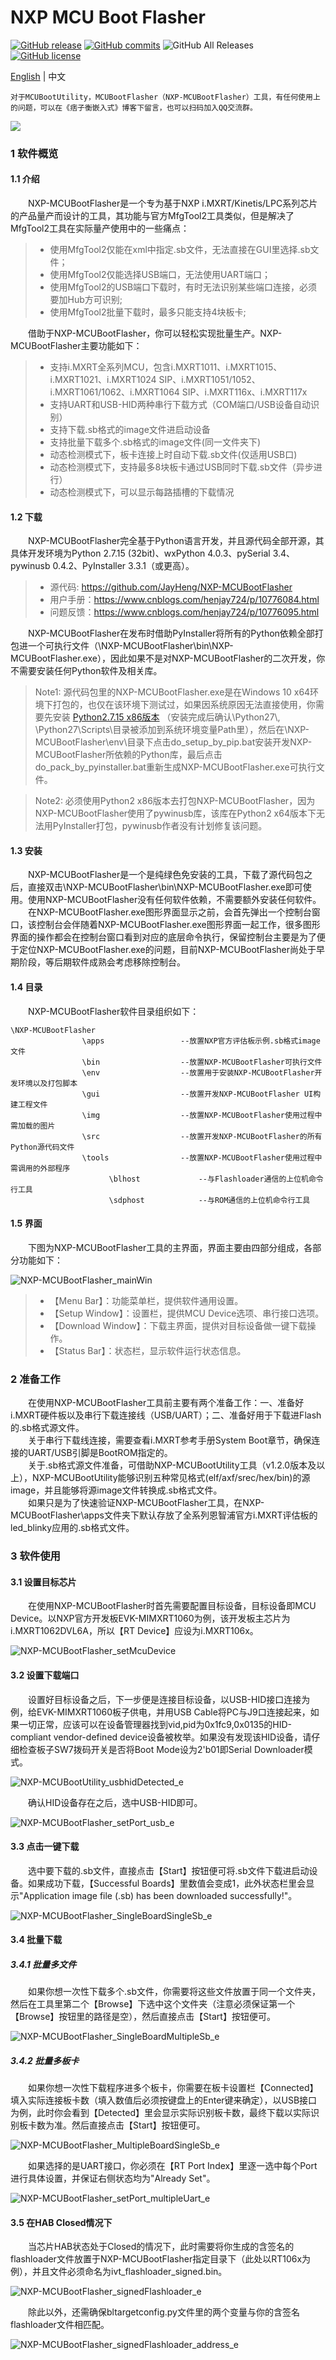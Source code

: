 # NXP MCU Boot Flasher

[![GitHub release](https://img.shields.io/github/release/JayHeng/NXP-MCUBootFlasher.svg)](https://github.com/JayHeng/NXP-MCUBootFlasher/releases/latest) [![GitHub commits](https://img.shields.io/github/commits-since/JayHeng/NXP-MCUBootFlasher/v3.1.1.svg)](https://github.com/JayHeng/NXP-MCUBootFlasher/compare/v3.1.1...master) ![GitHub All Releases](https://img.shields.io/github/downloads/JayHeng/NXP-MCUBootFlasher/total.svg) [![GitHub license](https://img.shields.io/github/license/JayHeng/NXP-MCUBootFlasher.svg)](https://github.com/JayHeng/NXP-MCUBootFlasher/blob/master/LICENSE)

[English](./README.md) | 中文

```text
对于MCUBootUtility，MCUBootFlasher（NXP-MCUBootFlasher）工具，有任何使用上的问题，可以在《痞子衡嵌入式》博客下留言，也可以扫码加入QQ交流群。  
```

<img src="http://henjay724.com/image/cnblogs/MCUBootUtility_qq.png" style="zoom:100%" />

### 1 软件概览
#### 1.1 介绍
　　NXP-MCUBootFlasher是一个专为基于NXP i.MXRT/Kinetis/LPC系列芯片的产品量产而设计的工具，其功能与官方MfgTool2工具类似，但是解决了MfgTool2工具在实际量产使用中的一些痛点：  

> * 使用MfgTool2仅能在xml中指定.sb文件，无法直接在GUI里选择.sb文件；  
> * 使用MfgTool2仅能选择USB端口，无法使用UART端口；  
> * 使用MfgTool2的USB端口下载时，有时无法识别某些端口连接，必须要加Hub方可识别;  
> * 使用MfgTool2批量下载时，最多只能支持4块板卡;  

　　借助于NXP-MCUBootFlasher，你可以轻松实现批量生产。NXP-MCUBootFlasher主要功能如下：  

> * 支持i.MXRT全系列MCU，包含i.MXRT1011、i.MXRT1015、i.MXRT1021、i.MXRT1024 SIP、i.MXRT1051/1052、i.MXRT1061/1062、i.MXRT1064 SIP、i.MXRT116x、i.MXRT117x  
> * 支持UART和USB-HID两种串行下载方式（COM端口/USB设备自动识别）  
> * 支持下载.sb格式的image文件进启动设备  
> * 支持批量下载多个.sb格式的image文件(同一文件夹下)  
> * 动态检测模式下，板卡连接上时自动下载.sb文件(仅适用USB口)
> * 动态检测模式下，支持最多8块板卡通过USB同时下载.sb文件（异步进行）
> * 动态检测模式下，可以显示每路插槽的下载情况

#### 1.2 下载
　　NXP-MCUBootFlasher完全基于Python语言开发，并且源代码全部开源，其具体开发环境为Python 2.7.15 (32bit)、wxPython 4.0.3、pySerial 3.4、pywinusb 0.4.2、PyInstaller 3.3.1（或更高）。  

> * 源代码: https://github.com/JayHeng/NXP-MCUBootFlasher  
> * 用户手册：https://www.cnblogs.com/henjay724/p/10776084.html
> * 问题反馈：https://www.cnblogs.com/henjay724/p/10776095.html

　　NXP-MCUBootFlasher在发布时借助PyInstaller将所有的Python依赖全部打包进一个可执行文件（\NXP-MCUBootFlasher\bin\NXP-MCUBootFlasher.exe），因此如果不是对NXP-MCUBootFlasher的二次开发，你不需要安装任何Python软件及相关库。  

> Note1: 源代码包里的NXP-MCUBootFlasher.exe是在Windows 10 x64环境下打包的，也仅在该环境下测试过，如果因系统原因无法直接使用，你需要先安装 [Python2.7.15 x86版本](https://www.python.org/ftp/python/2.7.15/python-2.7.15.msi) （安装完成后确认\Python27\\, \Python27\Scripts\\目录被添加到系统环境变量Path里），然后在\NXP-MCUBootFlasher\env\目录下点击do_setup_by_pip.bat安装开发NXP-MCUBootFlasher所依赖的Python库，最后点击do_pack_by_pyinstaller.bat重新生成NXP-MCUBootFlasher.exe可执行文件。  

> Note2: 必须使用Python2 x86版本去打包NXP-MCUBootFlasher，因为NXP-MCUBootFlasher使用了pywinusb库，该库在Python2 x64版本下无法用PyInstaller打包，pywinusb作者没有计划修复该问题。  

#### 1.3 安装
　　NXP-MCUBootFlasher是一个是纯绿色免安装的工具，下载了源代码包之后，直接双击\NXP-MCUBootFlasher\bin\NXP-MCUBootFlasher.exe即可使用。使用NXP-MCUBootFlasher没有任何软件依赖，不需要额外安装任何软件。  
　　在NXP-MCUBootFlasher.exe图形界面显示之前，会首先弹出一个控制台窗口，该控制台会伴随着NXP-MCUBootFlasher.exe图形界面一起工作，很多图形界面的操作都会在控制台窗口看到对应的底层命令执行，保留控制台主要是为了便于定位NXP-MCUBootFlasher.exe的问题，目前NXP-MCUBootFlasher尚处于早期阶段，等后期软件成熟会考虑移除控制台。  

#### 1.4 目录

　　NXP-MCUBootFlasher软件目录组织如下：  
```text
\NXP-MCUBootFlasher
                \apps                 --放置NXP官方评估板示例.sb格式image文件
                \bin                  --放置NXP-MCUBootFlasher可执行文件
                \env                  --放置用于安装NXP-MCUBootFlasher开发环境以及打包脚本
                \gui                  --放置开发NXP-MCUBootFlasher UI构建工程文件
                \img                  --放置NXP-MCUBootFlasher使用过程中需加载的图片
                \src                  --放置开发NXP-MCUBootFlasher的所有Python源代码文件
                \tools                --放置NXP-MCUBootFlasher使用过程中需调用的外部程序
                      \blhost             --与Flashloader通信的上位机命令行工具
                      \sdphost            --与ROM通信的上位机命令行工具
```

#### 1.5 界面
　　下图为NXP-MCUBootFlasher工具的主界面，界面主要由四部分组成，各部分功能如下：  

![NXP-MCUBootFlasher_mainWin](http://henjay724.com/image/cnblogs/NXP-MCUBootFlasher_v2.0.0.PNG)

> * 【Menu Bar】：功能菜单栏，提供软件通用设置。  
> * 【Setup Window】：设置栏，提供MCU Device选项、串行接口选项。  
> * 【Download Window】：下载主界面，提供对目标设备做一键下载操作。  
> * 【Status Bar】：状态栏，显示软件运行状态信息。  

### 2 准备工作
　　在使用NXP-MCUBootFlasher工具前主要有两个准备工作：一、准备好i.MXRT硬件板以及串行下载连接线（USB/UART）；二、准备好用于下载进Flash的.sb格式源文件。  
　　关于串行下载线连接，需要查看i.MXRT参考手册System Boot章节，确保连接的UART/USB引脚是BootROM指定的。  
　　关于.sb格式源文件准备，可借助NXP-MCUBootUtility工具（v1.2.0版本及以上），NXP-MCUBootUtility能够识别五种常见格式(elf/axf/srec/hex/bin)的源image，并且能够将源image文件转换成.sb格式文件。  
　　如果只是为了快速验证NXP-MCUBootFlasher工具，在NXP-MCUBootFlasher\apps文件夹下默认存放了全系列恩智浦官方i.MXRT评估板的led_blinky应用的.sb格式文件。  

### 3 软件使用
#### 3.1 设置目标芯片
　　在使用NXP-MCUBootFlasher时首先需要配置目标设备，目标设备即MCU Device。以NXP官方开发板EVK-MIMXRT1060为例，该开发板主芯片为i.MXRT1062DVL6A，所以【RT Device】应设为i.MXRT106x。  

![NXP-MCUBootFlasher_setMcuDevice](http://henjay724.com/image/cnblogs/rtFlash_v1_1_0_setMcuDevice_rt1060.PNG)

#### 3.2 设置下载端口
　　设置好目标设备之后，下一步便是连接目标设备，以USB-HID接口连接为例，给EVK-MIMXRT1060板子供电，并用USB Cable将PC与J9口连接起来，如果一切正常，应该可以在设备管理器找到vid,pid为0x1fc9,0x0135的HID-compliant vendor-defined device设备被枚举。如果没有发现该HID设备，请仔细检查板子SW7拨码开关是否将Boot Mode设为2'b01即Serial Downloader模式。  

![NXP-MCUBootUtility_usbhidDetected_e](http://henjay724.com/image/cnblogs/nxpSecBoot_usbhidDetected_e.png)

　　确认HID设备存在之后，选中USB-HID即可。  

![NXP-MCUBootFlasher_setPort_usb_e](http://henjay724.com/image/cnblogs/rtFlash_v1_1_0_setPort_usb_e.png)

#### 3.3 点击一键下载
　　选中要下载的.sb文件，直接点击【Start】按钮便可将.sb文件下载进启动设备。如果成功下载，【Successful Boards】里数值会变成1，此外状态栏里会显示"Application image file (.sb) has been downloaded successfully!"。  

![NXP-MCUBootFlasher_SingleBoardSingleSb_e](http://henjay724.com/image/cnblogs/rtFlash_v1_1_0_SingleBoardSingleSb_downloadSuccess_e.png)

#### 3.4 批量下载
##### 3.4.1 批量多文件
　　如果你想一次性下载多个.sb文件，你需要将这些文件放置于同一个文件夹，然后在工具里第二个【Browse】下选中这个文件夹（注意必须保证第一个【Browse】按钮里的路径是空），然后直接点击【Start】按钮便可。  

![NXP-MCUBootFlasher_SingleBoardMultipleSb_e](http://henjay724.com/image/cnblogs/rtFlash_v1_1_0_SingleBoardMultipleSb_downloadSuccess_e.png)

##### 3.4.2 批量多板卡
　　如果你想一次性下载程序进多个板卡，你需要在板卡设置栏【Connected】填入实际连接板卡数（填入数值后必须按键盘上的Enter键来确定），以USB接口为例，此时你会看到【Detected】里会显示实际识别板卡数，最终下载以实际识别板卡数为准。然后直接点击【Start】按钮便可。  

![NXP-MCUBootFlasher_MultipleBoardSingleSb_e](http://henjay724.com/image/cnblogs/rtFlash_v1_1_0_MultipleBoardMultipleSb_downloadSuccess_e.png)

　　如果选择的是UART接口，你必须在【RT Port Index】里逐一选中每个Port进行具体设置，并保证右侧状态均为"Already Set"。  

![NXP-MCUBootFlasher_setPort_multipleUart_e](http://henjay724.com/image/cnblogs/rtFlash_v1_1_0_setPort_multipleUart_e.png)

#### 3.5 在HAB Closed情况下
　　当芯片HAB状态处于Closed的情况下，此时需要将你生成的含签名的flashloader文件放置于NXP-MCUBootFlasher指定目录下（此处以RT106x为例），并且文件必须命名为ivt_flashloader_signed.bin。  

![NXP-MCUBootFlasher_signedFlashloader_e](http://henjay724.com/image/cnblogs/rtFlash_v1_0_0_signedFlashloader.PNG)

　　除此以外，还需确保bltargetconfig.py文件里的两个变量与你的含签名flashloader文件相匹配。  

![NXP-MCUBootFlasher_signedFlashloader_address_e](http://henjay724.com/image/cnblogs/rtFlash_v1_0_0_signedFlashloader_address_e.png)
